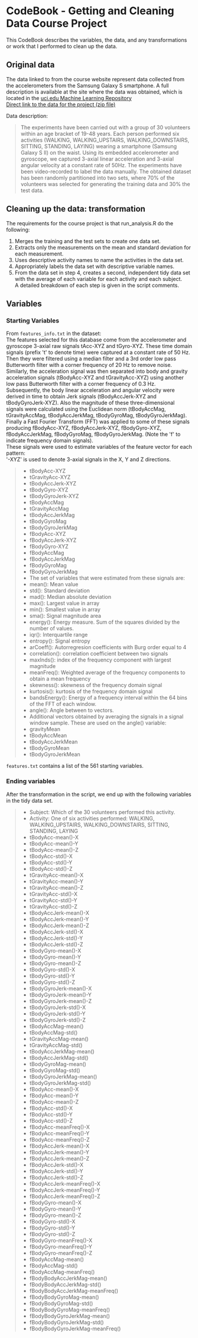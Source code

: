 # CodeBook - Getting and Cleaning Data Course Project

This CodeBook describes the variables, the data, and any transformations or work that I performed to clean up the data.

## Original data
The data linked to from the course website represent data collected from the accelerometers from the Samsung Galaxy S smartphone. A full description is available at the site where the data was obtained, which is located in the [uci.edu Machine Learning Repository](http://archive.ics.uci.edu/ml/datasets/Human+Activity+Recognition+Using+Smartphones)  
[Direct link to the data for the project (zip file)](https://d396qusza40orc.cloudfront.net/getdata%2Fprojectfiles%2FUCI%20HAR%20Dataset.zip)

Data description:
> The experiments have been carried out with a group of 30 volunteers within an age bracket of 19-48 years. Each person performed six activities (WALKING, WALKING_UPSTAIRS, WALKING_DOWNSTAIRS, SITTING, STANDING, LAYING) wearing a smartphone (Samsung Galaxy S II) on the waist. Using its embedded accelerometer and gyroscope, we captured 3-axial linear acceleration and 3-axial angular velocity at a constant rate of 50Hz. The experiments have been video-recorded to label the data manually. The obtained dataset has been randomly partitioned into two sets, where 70% of the volunteers was selected for generating the training data and 30% the test data.

## Cleaning up the data: transformation
The requirements for the course project is that run_analysis.R do the following:  
1. Merges the training and the test sets to create one data set.  
2. Extracts only the measurements on the mean and standard deviation for each measurement.  
3. Uses descriptive activity names to name the activities in the data set.  
4. Appropriately labels the data set with descriptive variable names.  
5. From the data set in step 4, creates a second, independent tidy data set with the average of each variable for each activity and each subject.  
A detailed breakdown of each step is given in the script comments.

## Variables
### Starting Variables
From `features_info.txt` in the dataset:  
The features selected for this database come from the accelerometer and gyroscope 3-axial raw signals tAcc-XYZ and tGyro-XYZ. These time domain signals (prefix 't' to denote time) were captured at a constant rate of 50 Hz. Then they were filtered using a median filter and a 3rd order low pass Butterworth filter with a corner frequency of 20 Hz to remove noise. Similarly, the acceleration signal was then separated into body and gravity acceleration signals (tBodyAcc-XYZ and tGravityAcc-XYZ) using another low pass Butterworth filter with a corner frequency of 0.3 Hz.  
Subsequently, the body linear acceleration and angular velocity were derived in time to obtain Jerk signals (tBodyAccJerk-XYZ and tBodyGyroJerk-XYZ). Also the magnitude of these three-dimensional signals were calculated using the Euclidean norm (tBodyAccMag, tGravityAccMag, tBodyAccJerkMag, tBodyGyroMag, tBodyGyroJerkMag).  
Finally a Fast Fourier Transform (FFT) was applied to some of these signals producing fBodyAcc-XYZ, fBodyAccJerk-XYZ, fBodyGyro-XYZ, fBodyAccJerkMag, fBodyGyroMag, fBodyGyroJerkMag. (Note the 'f' to indicate frequency domain signals).  
These signals were used to estimate variables of the feature vector for each pattern:  
'-XYZ' is used to denote 3-axial signals in the X, Y and Z directions.  
> - tBodyAcc-XYZ
> - tGravityAcc-XYZ
> - tBodyAccJerk-XYZ
> - tBodyGyro-XYZ
> - tBodyGyroJerk-XYZ
> - tBodyAccMag
> - tGravityAccMag
> - tBodyAccJerkMag
> - tBodyGyroMag
> - tBodyGyroJerkMag
> - fBodyAcc-XYZ
> - fBodyAccJerk-XYZ
> - fBodyGyro-XYZ
> - fBodyAccMag
> - fBodyAccJerkMag
> - fBodyGyroMag
> - fBodyGyroJerkMag
> - The set of variables that were estimated from these signals are: 
> - mean(): Mean value
> - std(): Standard deviation
> - mad(): Median absolute deviation 
> - max(): Largest value in array
> - min(): Smallest value in array
> - sma(): Signal magnitude area
> - energy(): Energy measure. Sum of the squares divided by the number of values. 
> - iqr(): Interquartile range 
> - entropy(): Signal entropy
> - arCoeff(): Autorregresion coefficients with Burg order equal to 4
> - correlation(): correlation coefficient between two signals
> - maxInds(): index of the frequency component with largest magnitude
> - meanFreq(): Weighted average of the frequency components to obtain a mean frequency
> - skewness(): skewness of the frequency domain signal 
> - kurtosis(): kurtosis of the frequency domain signal 
> - bandsEnergy(): Energy of a frequency interval within the 64 bins of the FFT of each window.
> - angle(): Angle between to vectors.
> - Additional vectors obtained by averaging the signals in a signal window sample. These are used on the angle() variable:
> - gravityMean
> - tBodyAccMean
> - tBodyAccJerkMean
> - tBodyGyroMean
> - tBodyGyroJerkMean

`features.txt` contains a list of the 561 starting variables.

### Ending variables
After the transformation in the script, we end up with the following variables in the tidy data set.
> - Subject: Which of the 30 volunteers performed this activity.
> - Activity: One of six activities performed: WALKING, WALKING_UPSTAIRS, WALKING_DOWNSTAIRS, SITTING, STANDING, LAYING
> - tBodyAcc-mean()-X
> - tBodyAcc-mean()-Y
> - tBodyAcc-mean()-Z
> - tBodyAcc-std()-X
> - tBodyAcc-std()-Y
> - tBodyAcc-std()-Z
> - tGravityAcc-mean()-X
> - tGravityAcc-mean()-Y
> - tGravityAcc-mean()-Z
> - tGravityAcc-std()-X
> - tGravityAcc-std()-Y
> - tGravityAcc-std()-Z
> - tBodyAccJerk-mean()-X
> - tBodyAccJerk-mean()-Y
> - tBodyAccJerk-mean()-Z
> - tBodyAccJerk-std()-X
> - tBodyAccJerk-std()-Y
> - tBodyAccJerk-std()-Z
> - tBodyGyro-mean()-X
> - tBodyGyro-mean()-Y
> - tBodyGyro-mean()-Z
> - tBodyGyro-std()-X
> - tBodyGyro-std()-Y
> - tBodyGyro-std()-Z
> - tBodyGyroJerk-mean()-X
> - tBodyGyroJerk-mean()-Y
> - tBodyGyroJerk-mean()-Z
> - tBodyGyroJerk-std()-X
> - tBodyGyroJerk-std()-Y
> - tBodyGyroJerk-std()-Z
> - tBodyAccMag-mean()
> - tBodyAccMag-std()
> - tGravityAccMag-mean()
> - tGravityAccMag-std()
> - tBodyAccJerkMag-mean()
> - tBodyAccJerkMag-std()
> - tBodyGyroMag-mean()
> - tBodyGyroMag-std()
> - tBodyGyroJerkMag-mean()
> - tBodyGyroJerkMag-std()
> - fBodyAcc-mean()-X
> - fBodyAcc-mean()-Y
> - fBodyAcc-mean()-Z
> - fBodyAcc-std()-X
> - fBodyAcc-std()-Y
> - fBodyAcc-std()-Z
> - fBodyAcc-meanFreq()-X
> - fBodyAcc-meanFreq()-Y
> - fBodyAcc-meanFreq()-Z
> - fBodyAccJerk-mean()-X
> - fBodyAccJerk-mean()-Y
> - fBodyAccJerk-mean()-Z
> - fBodyAccJerk-std()-X
> - fBodyAccJerk-std()-Y
> - fBodyAccJerk-std()-Z
> - fBodyAccJerk-meanFreq()-X
> - fBodyAccJerk-meanFreq()-Y
> - fBodyAccJerk-meanFreq()-Z
> - fBodyGyro-mean()-X
> - fBodyGyro-mean()-Y
> - fBodyGyro-mean()-Z
> - fBodyGyro-std()-X
> - fBodyGyro-std()-Y
> - fBodyGyro-std()-Z
> - fBodyGyro-meanFreq()-X
> - fBodyGyro-meanFreq()-Y
> - fBodyGyro-meanFreq()-Z
> - fBodyAccMag-mean()
> - fBodyAccMag-std()
> - fBodyAccMag-meanFreq()
> - fBodyBodyAccJerkMag-mean()
> - fBodyBodyAccJerkMag-std()
> - fBodyBodyAccJerkMag-meanFreq()
> - fBodyBodyGyroMag-mean()
> - fBodyBodyGyroMag-std()
> - fBodyBodyGyroMag-meanFreq()
> - fBodyBodyGyroJerkMag-mean()
> - fBodyBodyGyroJerkMag-std()
> - fBodyBodyGyroJerkMag-meanFreq()